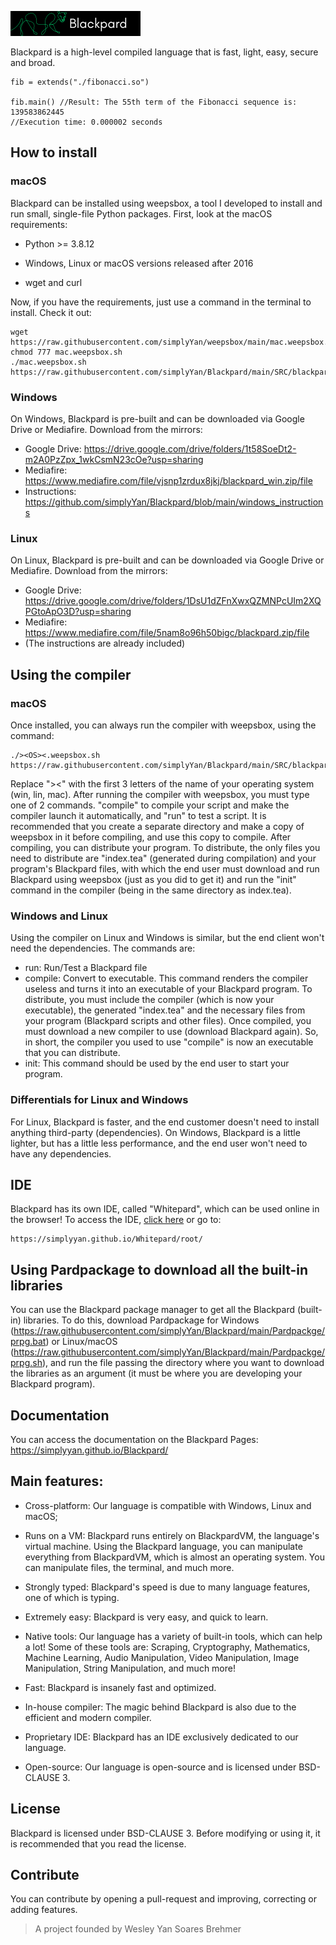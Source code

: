 ![Blackpard Lang](https://raw.githubusercontent.com/simplyYan/Blackpard/main/Banner.png)

Blackpard is a high-level compiled language that is fast, light, easy, secure and broad.
```
fib = extends("./fibonacci.so")

fib.main() //Result: The 55th term of the Fibonacci sequence is: 139583862445
//Execution time: 0.000002 seconds
```

## How to install
### macOS
Blackpard can be installed using weepsbox, a tool I developed to install and run small, single-file Python packages. First, look at the macOS requirements:

- Python >= 3.8.12

- Windows, Linux or macOS versions released after 2016

- wget and curl

Now, if you have the requirements, just use a command in the terminal to install. Check it out:
```
wget https://raw.githubusercontent.com/simplyYan/weepsbox/main/mac.weepsbox.sh
chmod 777 mac.weepsbox.sh
./mac.weepsbox.sh https://raw.githubusercontent.com/simplyYan/Blackpard/main/SRC/blackpard.py
```
### Windows
On Windows, Blackpard is pre-built and can be downloaded via Google Drive or Mediafire. Download from the mirrors:
- Google Drive: https://drive.google.com/drive/folders/1t58SoeDt2-m2A0PzZpx_1wkCsmN23cOe?usp=sharing
- Mediafire: https://www.mediafire.com/file/vjsnp1zrdux8jkj/blackpard_win.zip/file
- Instructions: https://github.com/simplyYan/Blackpard/blob/main/windows_instructions

### Linux
On Linux, Blackpard is pre-built and can be downloaded via Google Drive or Mediafire. Download from the mirrors:
- Google Drive: https://drive.google.com/drive/folders/1DsU1dZFnXwxQZMNPcUIm2XQPGtoApO3D?usp=sharing
- Mediafire: https://www.mediafire.com/file/5nam8o96h50bigc/blackpard.zip/file
- (The instructions are already included)

## Using the compiler
### macOS
Once installed, you can always run the compiler with weepsbox, using the command:
```
./><OS><.weepsbox.sh https://raw.githubusercontent.com/simplyYan/Blackpard/main/SRC/blackpard.py
```
Replace "><OS><" with the first 3 letters of the name of your operating system (win, lin, mac).
After running the compiler with weepsbox, you must type one of 2 commands. "compile" to compile your script and make the compiler launch it automatically, and "run" to test a script.
It is recommended that you create a separate directory and make a copy of weepsbox in it before compiling, and use this copy to compile. After compiling, you can distribute your program.
To distribute, the only files you need to distribute are "index.tea" (generated during compilation) and your program's Blackpard files, with which the end user must download and run Blackpard using weepsbox (just as you did to get it) and run the "init" command in the compiler (being in the same directory as index.tea).

### Windows and Linux
Using the compiler on Linux and Windows is similar, but the end client won't need the dependencies. The commands are:

- run: Run/Test a Blackpard file
- compile: Convert to executable. This command renders the compiler useless and turns it into an executable of your Blackpard program. To distribute, you must include the compiler (which is now your executable), the generated "index.tea" and the necessary files from your program (Blackpard scripts and other files). Once compiled, you must download a new compiler to use (download Blackpard again). So, in short, the compiler you used to use "compile" is now an executable that you can distribute.
- init: This command should be used by the end user to start your program.

### Differentials for Linux and Windows
For Linux, Blackpard is faster, and the end customer doesn't need to install anything third-party (dependencies).
On Windows, Blackpard is a little lighter, but has a little less performance, and the end user won't need to have any dependencies.

## IDE
Blackpard has its own IDE, called "Whitepard", which can be used online in the browser! To access the IDE, [click here](https://simplyyan.github.io/Whitepard/root/) or go to:
```
https://simplyyan.github.io/Whitepard/root/
```

## Using Pardpackage to download all the built-in libraries
You can use the Blackpard package manager to get all the Blackpard (built-in) libraries. To do this, download Pardpackage for Windows (https://raw.githubusercontent.com/simplyYan/Blackpard/main/Pardpackge/prpg.bat) or Linux/macOS (https://raw.githubusercontent.com/simplyYan/Blackpard/main/Pardpackge/prpg.sh), and run the file passing the directory where you want to download the libraries as an argument (it must be where you are developing your Blackpard program).


## Documentation
You can access the documentation on the Blackpard Pages: https://simplyyan.github.io/Blackpard/

## Main features:

- Cross-platform: Our language is compatible with Windows, Linux and macOS;

- Runs on a VM: Blackpard runs entirely on BlackpardVM, the language's virtual machine. Using the Blackpard language, you can manipulate everything from BlackpardVM, which is almost an operating system. You can manipulate files, the terminal, and much more.

- Strongly typed: Blackpard's speed is due to many language features, one of which is typing. 

- Extremely easy: Blackpard is very easy, and quick to learn.

- Native tools: Our language has a variety of built-in tools, which can help a lot! Some of these tools are: Scraping, Cryptography, Mathematics, Machine Learning, Audio Manipulation, Video Manipulation, Image Manipulation, String Manipulation, and much more!

- Fast: Blackpard is insanely fast and optimized.

- In-house compiler: The magic behind Blackpard is also due to the efficient and modern compiler.

- Proprietary IDE: Blackpard has an IDE exclusively dedicated to our language.

- Open-source: Our language is open-source and is licensed under BSD-CLAUSE 3.

## License
Blackpard is licensed under BSD-CLAUSE 3. Before modifying or using it, it is recommended that you read the license.

## Contribute
You can contribute by opening a pull-request and improving, correcting or adding features.

> A project founded by Wesley Yan Soares Brehmer
